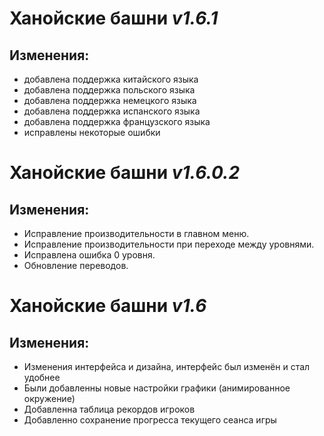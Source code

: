 # **Ханойские башни** *v1.6.1*

## Изменения:
- добавлена ​​поддержка китайского языка
- добавлена ​​поддержка польского языка
- добавлена ​​поддержка немецкого языка
- добавлена ​​поддержка испанского языка
- добавлена ​​поддержка французского языка
- исправлены некоторые ошибки

# **Ханойские башни** *v1.6.0.2*

## Изменения:
- Исправление производительности в главном меню.
- Исправление ​​производительности при переходе между уровнями.
- Исправлена ​​ошибка 0 уровня.
- Обновление переводов.

# **Ханойские башни** *v1.6*

## Изменения:

- Изменения интерфейса и дизайна, интерфейс был изменён и стал удобнее
- Были добавленны новые настройки графики (анимированное окружение)
- Добавленна таблица рекордов игроков
- Добавленно сохранение прогресса текущего сеанса игры